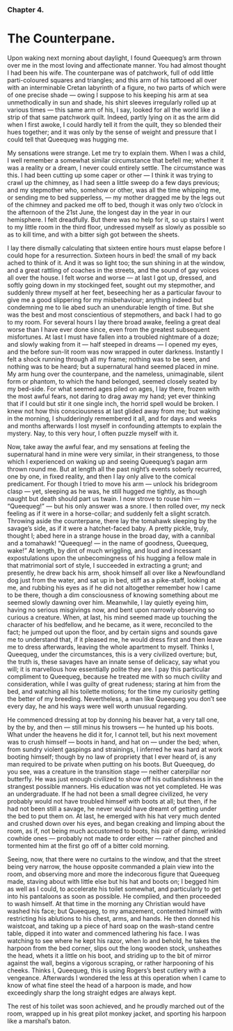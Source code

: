 ### Chapter 4.

# The Counterpane.

Upon waking next morning about daylight, I found Queequeg’s arm thrown over me
in the most loving and affectionate manner. You had almost thought I had been
his wife. The counterpane was of patchwork, full of odd little parti-coloured
squares and triangles; and this arm of his tattooed all over with an
interminable Cretan labyrinth of a figure, no two parts of which were of one
precise shade — owing I suppose to his keeping his arm at sea unmethodically in
sun and shade, his shirt sleeves irregularly rolled up at various times — this
same arm of his, I say, looked for all the world like a strip of that same
patchwork quilt. Indeed, partly lying on it as the arm did when I first awoke,
I could hardly tell it from the quilt, they so blended their hues together; and
it was only by the sense of weight and pressure that I could tell that Queequeg
was hugging me.

My sensations were strange. Let me try to explain them. When I was a child, I
well remember a somewhat similar circumstance that befell me; whether it was a
reality or a dream, I never could entirely settle. The circumstance was this. I
had been cutting up some caper or other — I think it was trying to crawl up the
chimney, as I had seen a little sweep do a few days previous; and my stepmother
who, somehow or other, was all the time whipping me, or sending me to bed
supperless, — my mother dragged me by the legs out of the chimney and packed me
off to bed, though it was only two o’clock in the afternoon of the 21st June,
the longest day in the year in our hemisphere. I felt dreadfully. But there was
no help for it, so up stairs I went to my little room in the third floor,
undressed myself as slowly as possible so as to kill time, and with a bitter
sigh got between the sheets.

I lay there dismally calculating that sixteen entire hours must elapse before I
could hope for a resurrection. Sixteen hours in bed! the small of my back ached
to think of it. And it was so light too; the sun shining in at the window, and a
great rattling of coaches in the streets, and the sound of gay voices all over
the house. I felt worse and worse — at last I got up, dressed, and softly going
down in my stockinged feet, sought out my stepmother, and suddenly threw myself
at her feet, beseeching her as a particular favour to give me a good slippering
for my misbehaviour; anything indeed but condemning me to lie abed such an
unendurable length of time. But she was the best and most conscientious of
stepmothers, and back I had to go to my room. For several hours I lay there
broad awake, feeling a great deal worse than I have ever done since, even from
the greatest subsequent misfortunes. At last I must have fallen into a troubled
nightmare of a doze; and slowly waking from it — half steeped in dreams — I
opened my eyes, and the before sun-lit room was now wrapped in outer darkness.
Instantly I felt a shock running through all my frame; nothing was to be seen,
and nothing was to be heard; but a supernatural hand seemed placed in mine. My
arm hung over the counterpane, and the nameless, unimaginable, silent form or
phantom, to which the hand belonged, seemed closely seated by my bed-side. For
what seemed ages piled on ages, I lay there, frozen with the most awful fears,
not daring to drag away my hand; yet ever thinking that if I could but stir it
one single inch, the horrid spell would be broken. I knew not how this
consciousness at last glided away from me; but waking in the morning, I
shudderingly remembered it all, and for days and weeks and months afterwards I
lost myself in confounding attempts to explain the mystery. Nay, to this very
hour, I often puzzle myself with it.

Now, take away the awful fear, and my sensations at feeling the supernatural
hand in mine were very similar, in their strangeness, to those which I
experienced on waking up and seeing Queequeg’s pagan arm thrown round me. But at
length all the past night’s events soberly recurred, one by one, in fixed
reality, and then I lay only alive to the comical predicament. For though I
tried to move his arm — unlock his bridegroom clasp — yet, sleeping as he was,
he still hugged me tightly, as though naught but death should part us twain. I
now strove to rouse him — “Queequeg!” — but his only answer was a snore. I then
rolled over, my neck feeling as if it were in a horse-collar; and suddenly felt
a slight scratch. Throwing aside the counterpane, there lay the tomahawk
sleeping by the savage’s side, as if it were a hatchet-faced baby. A pretty
pickle, truly, thought I; abed here in a strange house in the broad day, with a
cannibal and a tomahawk! “Queequeg! — in the name of goodness, Queequeg, wake!”
At length, by dint of much wriggling, and loud and incessant expostulations upon
the unbecomingness of his hugging a fellow male in that matrimonial sort of
style, I succeeded in extracting a grunt; and presently, he drew back his arm,
shook himself all over like a Newfoundland dog just from the water, and sat up
in bed, stiff as a pike-staff, looking at me, and rubbing his eyes as if he did
not altogether remember how I came to be there, though a dim consciousness of
knowing something about me seemed slowly dawning over him. Meanwhile, I lay
quietly eyeing him, having no serious misgivings now, and bent upon narrowly
observing so curious a creature. When, at last, his mind seemed made up touching
the character of his bedfellow, and he became, as it were, reconciled to the
fact; he jumped out upon the floor, and by certain signs and sounds gave me to
understand that, if it pleased me, he would dress first and then leave me to
dress afterwards, leaving the whole apartment to myself. Thinks I, Queequeg,
under the circumstances, this is a very civilized overture; but, the truth is,
these savages have an innate sense of delicacy, say what you will; it is
marvellous how essentially polite they are. I pay this particular compliment to
Queequeg, because he treated me with so much civility and consideration, while I
was guilty of great rudeness; staring at him from the bed, and watching all his
toilette motions; for the time my curiosity getting the better of my breeding.
Nevertheless, a man like Queequeg you don’t see every day, he and his ways were
well worth unusual regarding.

He commenced dressing at top by donning his beaver hat, a very tall one, by the
by, and then — still minus his trowsers — he hunted up his boots. What under
the heavens he did it for, I cannot tell, but his next movement was to crush
himself — boots in hand, and hat on — under the bed; when, from sundry violent
gaspings and strainings, I inferred he was hard at work booting himself; though
by no law of propriety that I ever heard of, is any man required to be private
when putting on his boots. But Queequeg, do you see, was a creature in the
transition stage — neither caterpillar nor butterfly. He was just enough
civilized to show off his outlandishness in the strangest possible manners. His
education was not yet completed. He was an undergraduate. If he had not been a
small degree civilized, he very probably would not have troubled himself with
boots at all; but then, if he had not been still a savage, he never would have
dreamt of getting under the bed to put them on. At last, he emerged with his hat
very much dented and crushed down over his eyes, and began creaking and limping
about the room, as if, not being much accustomed to boots, his pair of damp,
wrinkled cowhide ones — probably not made to order either — rather pinched and
tormented him at the first go off of a bitter cold morning.

Seeing, now, that there were no curtains to the window, and that the street
being very narrow, the house opposite commanded a plain view into the room, and
observing more and more the indecorous figure that Queequeg made, staving about
with little else but his hat and boots on; I begged him as well as I could, to
accelerate his toilet somewhat, and particularly to get into his pantaloons as
soon as possible. He complied, and then proceeded to wash himself. At that time
in the morning any Christian would have washed his face; but Queequeg, to my
amazement, contented himself with restricting his ablutions to his chest, arms,
and hands. He then donned his waistcoat, and taking up a piece of hard soap on
the wash-stand centre table, dipped it into water and commenced lathering his
face. I was watching to see where he kept his razor, when lo and behold, he
takes the harpoon from the bed corner, slips out the long wooden stock,
unsheathes the head, whets it a little on his boot, and striding up to the bit
of mirror against the wall, begins a vigorous scraping, or rather harpooning of
his cheeks. Thinks I, Queequeg, this is using Rogers’s best cutlery with a
vengeance. Afterwards I wondered the less at this operation when I came to know
of what fine steel the head of a harpoon is made, and how exceedingly sharp the
long straight edges are always kept.

The rest of his toilet was soon achieved, and he proudly marched out of the
room, wrapped up in his great pilot monkey jacket, and sporting his harpoon like
a marshal’s baton.
